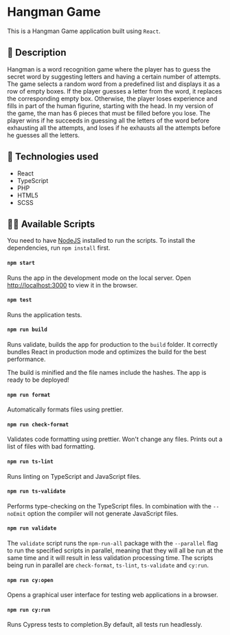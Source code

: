# Hangman Game

This is a Hangman Game application built using `React`.

## :scroll: Description

Hangman is a word recognition game where the player has to guess the secret word by suggesting letters and having a certain number of attempts. The game selects a random word from a predefined list and displays it as a row of empty boxes. If the player guesses a letter from the word, it replaces the corresponding empty box. Otherwise, the player loses experience and fills in part of the human figurine, starting with the head. In my version of the game, the man has 6 pieces that must be filled before you lose. The player wins if he succeeds in guessing all the letters of the word before exhausting all the attempts, and loses if he exhausts all the attempts before he guesses all the letters.

## :briefcase: Technologies used

- React
- TypeScript
- PHP
- HTML5
- SCSS

## :woman_juggling: Available Scripts

You need to have [NodeJS](https://nodejs.org/en/) installed to run the scripts. To install the dependencies, run `npm install` first.

#### `npm start`

Runs the app in the development mode on the local server.
Open [http://localhost:3000](http://localhost:3000) to view it in the browser.

#### `npm test`

Runs the application tests.

#### `npm run build`

Runs validate, builds the app for production to the `build` folder.
It correctly bundles React in production mode and optimizes the build for the best performance.

The build is minified and the file names include the hashes.
The app is ready to be deployed!

#### `npm run format`

Automatically formats files using prettier.

#### `npm run check-format`

Validates code formatting using prettier. Won't change any files. Prints out a list of files with bad formatting.

#### `npm run ts-lint`

Runs linting on TypeScript and JavaScript files.

#### `npm run ts-validate`

Performs type-checking on the TypeScript files. In combination with the `--noEmit` option the compiler will not generate JavaScript files.

#### `npm run validate`

The `validate` script runs the `npm-run-all` package with the `--parallel` flag to run the specified scripts in parallel, meaning that they will all be run at the same time and it will result in less validation processing time. The scripts being run in parallel are `check-format`, `ts-lint`, `ts-validate` and `cy:run`.

#### `npm run cy:open`

Opens a graphical user interface for testing web applications in a browser.

#### `npm run cy:run`

Runs Cypress tests to completion.By default, all tests run headlessly.
